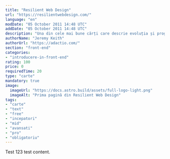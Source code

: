 ```yaml
---
title: "Resilient Web Design"
url: "https://resilientwebdesign.com/"
language: "en"
modDate: "05 October 2011 14:48 UTC"
addDate: "05 October 2011 14:48 UTC"
description: "Una din cele mai bune cărți care descrie evoluția și progresul web development-ului de-a lungul anilor, și în care sunt explicate concepte de bază de la..."
authorName: "Jeremy Keith"
authorUrl: "https://adactio.com/"
section: "front-end"
categories:
- "introducere-in-front-end"
rating: 100
price: 0
requiredTime: 20
type: "carte"
mandatory: true
image:
  imageUrl: "https://docs.astro.build/assets/full-logo-light.png"
  imageAlt: "Prima pagină din Resilient Web Design"
tags:
- "carte"
- "text"
- "free"
- "incepatori"
- "mid"
- "avansati"
- "pro"
- "obligatoriu"
---
```


Test 123 test content.